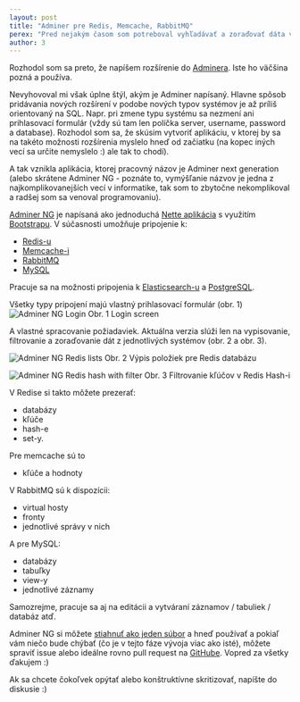 ```yaml
---
layout: post
title: "Adminer pre Redis, Memcache, RabbitMQ"
perex: "Pred nejakým časom som potreboval vyhľadávať a zoraďovať dáta v Redise. Takže som si k tomu napísal jednoduchý PHP skript. A keď už som ho mal napísaný, chcel som pomôcť aj dalším ľuďom, ktorí by riešili podobný problém ako ja."
author: 3
---
```


Rozhodol som sa preto, že napíšem rozšírenie do [Adminera](https://www.adminer.org). Iste ho väčšina pozná a používa.

Nevyhovoval mi však úplne štýl, akým je Adminer napísaný. Hlavne spôsob pridávania nových rozšírení v podobe nových typov systémov je až príliš orientovaný na SQL. Napr. pri zmene typu systému sa nezmení ani prihlasovací formulár (vždy sú tam len políčka server, username, password a database). Rozhodol som sa, že skúsim vytvoriť aplikáciu, v ktorej by sa na takéto možnosti rozšírenia myslelo hneď od začiatku (na kopec iných vecí sa určite nemyslelo :) ale tak to chodí).

A tak vznikla aplikácia, ktorej pracovný názov je Adminer next generation (alebo skrátene Adminer NG - poznáte to, vymýšľanie názvov je jedna z najkomplikovanejších vecí v informatike, tak som to zbytočne nekomplikoval a radšej som sa venoval programovaniu).

[Adminer NG](https://github.com/lulco/adminerng) je napísaná ako jednoduchá [Nette aplikácia](https://nette.org) s využitím [Bootstrapu](http://getbootstrap.com). V súčasnosti umožňuje pripojenie k:
- [Redis-u](https://redis.io)
- [Memcache-i](http://php.net/manual/en/book.memcache.php)
- [RabbitMQ](https://www.rabbitmq.com)
- [MySQL](https://www.mysql.com)

Pracuje sa na možnosti pripojenia k [Elasticsearch-u](https://www.elastic.co/products/elasticsearch) a [PostgreSQL](https://www.postgresql.org).

Všetky typy pripojení majú vlastný prihlasovací formulár (obr. 1)
![Adminer NG Login](http://midatech.sk/adminerng/screenshots/login.png)
Obr. 1 Login screen

A vlastné spracovanie požiadaviek. Aktuálna verzia slúži len na vypisovanie, filtrovanie a zoraďovanie dát z jednotlivých systémov (obr. 2 a obr. 3).

![Adminer NG Redis lists](http://midatech.sk/adminerng/screenshots/redis_lists.png)
Obr. 2 Výpis položiek pre Redis databázu

![Adminer NG Redis hash with filter](http://midatech.sk/adminerng/screenshots/redis_hash_filter.png)
Obr. 3 Filtrovanie kľúčov v Redis Hash-i

V Redise si takto môžete prezerať:
- databázy
- kľúče
- hash-e
- set-y.

Pre memcache sú to
- kľúče a hodnoty

V RabbitMQ sú k dispozícii:
- virtual hosty
- fronty
- jednotlivé správy v nich

A pre MySQL:
- databázy
- tabuľky
- view-y
- jednotlivé záznamy

Samozrejme, pracuje sa aj na editácii a vytváraní záznamov / tabuliek / databáz atď.

Adminer NG si môžete [stiahnuť ako jeden súbor](http://midatech.sk/adminerng/download.php) a hneď používať a pokiaľ vám niečo bude chýbať (čo je v tejto fáze vývoja viac ako isté), môžete spraviť issue alebo ideálne rovno pull request na [GitHube](https://github.com/lulco/adminerng). Vopred za všetky ďakujem :)

Ak sa chcete čokoľvek opýtať alebo konštruktívne skritizovať, napíšte do diskusie :)

